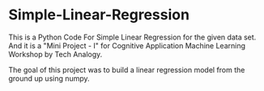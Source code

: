# Simple-Linear-Regression
This is a Python Code For Simple Linear Regression for the given data set. And it is a "Mini Project - I" for Cognitive Application Machine Learning Workshop by Tech Analogy.

The goal of this project was to build a linear regression model from the ground up using numpy.
